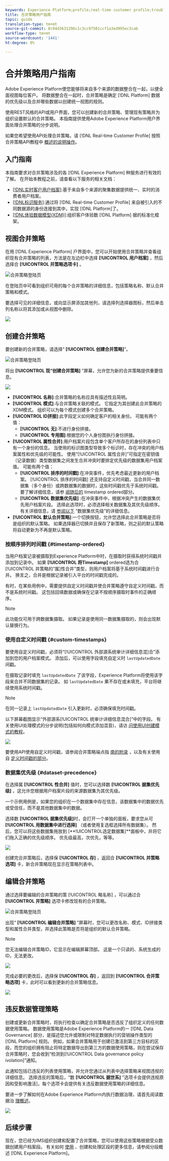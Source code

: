 ```yaml
---
keywords: Experience Platform;profile;real-time customer profile;troubleshooting;API
title: 合并策略用户指南
topic: guide
translation-type: tm+mt
source-git-commit: 8c94d3631296c1c3cc97501ccf1a3ed995ec3cab
workflow-type: tm+mt
source-wordcount: '1441'
ht-degree: 0%

---
```



# 合并策略用户指南

Adobe Experience Platform使您能够将来自多个来源的数据整合在一起，以便全面视图每位客户。 将数据整合在一起时，合并策略是确定 [!DNL Platform] 数据的优先级以及合并哪些数据以创建统一视图的规则。

使用REST风格的API或用户界面，您可以创建新的合并策略、管理现有策略并为组织设置默认的合并策略。 本指南提供使用Adobe Experience Platform用户界面处理合并策略的分步说明。

如果您希望使用API处理合并策略，请 [!DNL Real-time Customer Profile] 按照合并策略API教程中 [概述的说明操作](../api/merge-policies.md)。

## 入门指南

本指南要求对合并策略涉及的各 [!DNL Experience Platform] 种服务进行有效的了解。 在开始本教程之前，请查看以下服务的相关文档：

* [[!DNL实时客户用户档案]](../home.md):基于来自多个来源的聚集数据提供统一、实时的消费者用户档案。
* [[!DNL标识服务]](../../identity-service/home.md):通过将 [!DNL Real-time Customer Profile] 来自被引入的不同数据源的身份连接到其中，实现 [!DNL Platform]了。
* [[!DNL体验数据模型(XDM)]](../../xdm/home.md):组织客户体验数 [!DNL Platform] 据的标准化框架。

## 视图合并策略

在用 [!DNL Experience Platform] 户界面中，您可以开始使用合并策略并查看组织现有合并策略的列表，方法是在左边栏中选择 **[!UICONTROL 用户档案]** ，然后选择合 **[!UICONTROL 并策略选项卡]** 。

![合并策略登陆页](../images/merge-policies/landing.png)

在登陆页中可看到组织可用的每个合并策略的详细信息，包括策略名称、默认合并策略和模式。

要选择可见的详细信息，或向显示屏添加其他列，请选择列选择器图标，然后单击列名称以将其添加或从视图中删除。

![](../images/merge-policies/adjust-view.png)

## 创建合并策略

要创建新的合并策略，请选择“ **[!UICONTROL 创建合并策略]**”。

![合并策略登陆页](../images/merge-policies/create-new.png)

将出 **[!UICONTROL 现“创建合并策略]** ”屏幕，允许您为新的合并策略提供重要信息。

![](../images/merge-policies/create.png)

* **[!UICONTROL 名称]**:合并策略的名称应具有描述性且简明。
* **[!UICONTROL 模式]**:与合并策略关联的模式。 它指定为其创建此合并策略的XDM模式。 组织可以为每个模式创建多个合并策略。
* **[!UICONTROL ID拼接]**:此字段定义如何确定客户的相关身份。 可能有两个值：
   * **[!UICONTROL 无]**:不进行身份拼接。
   * **[!UICONTROL 专用图]**:根据您的个人身份图执行身份拼接。
* **[!UICONTROL 属性合并]**:用户档案片段包含单个客户所存在的身份列表中只有一个身份的信息。 当使用的标识图类型导致多个标识时，存在冲突的用户档案属性和优先级的可能性。 使用“[!UICONTROL 属性合并]”可指定在密钥值（记录数据）类型数据集之间发生合并冲突时要排定优先级的数据集用户档案值。 可能有两个值：
   * **[!UICONTROL 排序的时间戳]**:在冲突事件，优先考虑最近更新的用户档案。 [!UICONTROL 排序的时间戳] 还支持自定义时间戳，当合并同一数据集（多个身份）或跨数据集的数据时，这些时间戳优先于系统时间戳。 要了解详细信息，请参 [阅随后的](#timestamp-ordered) timestamp ordered部分。
   * **[!UICONTROL 数据集优先级]** :在冲突事件中，根据冲突产生的数据集优先用户档案片段。 选择此选项时，必须选择相关数据集及其优先级顺序。 有关详细信息，请 [参阅以下](#dataset-precedence) “数据集优先级”的详细信息。
* **[!UICONTROL 默认合并策略]**:一个切换按钮，允许您选择此合并策略是否将是组织的默认策略。 如果选择器已切换并且保存了新策略，则之前的默认策略将自动更新为不再是默认策略。

### 按顺序排列时间戳 {#timestamp-ordered}

当用户档案记录被摄取到Experience Platform中时，在摄取时获得系统时间戳并添加到记录中。 如果 **[!UICONTROL 将Timestamp]** ordered选为合[!UICONTROL 并策略的“属]性合并”类型，则用户档案将基于系统时间戳进行合并。 换言之，合并是根据记录被引入平台的时间戳完成的。

有时，在某些用例中，需要提供自定义时间戳并使合并策略遵守自定义时间戳，而不是系统时间戳。 这包括回填数据或确保在记录不按顺序摄取时事件的正确顺序。

>[!NOTE]
>
>此功能仅可用于跨数据集摄取。 如果记录是使用同一数据集摄取的，则会出现默认替换行为。

### 使用自定义时间戳 {#custom-timestamps}

要使用自定义时间戳，必须将“[!UICONTROL 外部源系统审计详细信息混]合”添加到您的用户档案模式。 添加后，可以使用字段填充自定义时 `lastUpdatedDate` 间戳。

在摄取记录时填充 `lastUpdatedDate` 了该字段，Experience Platform将使用该字段来合并不同数据集的记录。 如 `lastUpdatedDate` 果不存在或未填充，平台将继续使用系统时间戳。

>[!NOTE]
>
>在同一记录上 `lastUpdatedDate` 引入更新时，必须确保填充时间戳。

以下屏幕截图显示“外部源系[!UICONTROL 统审计详细信息混合]”中的字段。 有关使用UI处理模式的分步说明(包括如何向模式添加混音)，请访 [问使用UI创建模式的教程](../../xdm/tutorials/create-schema-ui.md)。

![](../images/merge-policies/custom-timestamp-mixin.png)

要使用API使用自定义时间戳，请参阅合并策略端点指 [南的附录](../api/merge-policies.md) ，以及有关使用自 [定义时间戳的部分](../api/merge-policies.md#custom-timestamps)。

### 数据集优先级 {#dataset-precedence}

在选择属 **[!UICONTROL 性合并]** 值时，您可以选择数 **[!UICONTROL 据集优先级]** ，这允许您根据用户档案片段的来源数据集为其优先级。

一个示例用例是，如果您的组织在一个数据集中存在信息，该数据集中的数据优先或受信任，而不是其他数据集中的数据。

选择数 **[!UICONTROL 据集优先级]**&#x200B;时，会打开一个单独的面板，要求您从可 **[!UICONTROL 用数据集中进行选择]** （或者使用复选框选择所有数据集）。 然后，您可以将这些数据集拖放到 [**!UICONTROL选定数据集]**面板中，并将它们拖入正确的优先级顺序。 优先级最高，次优先，等等。

![](../images/merge-policies/dataset-precedence.png)

创建完合并策略后，选择保 **[!UICONTROL 存]** ，返回合 **[!UICONTROL 并策略选项]** 卡，新合并策略现在显示在策略列表中。

## 编辑合并策略

通过选择要编辑的合并策略的策 [!UICONTROL 略名称] ，可以通过合 **[!UICONTROL 并策略]** 选项卡修改现有的合并策略。

![合并策略登陆页](../images/merge-policies/select-edit.png)

出现“ **[!UICONTROL 编辑合并策略]** ”屏幕时，您可以更改名称、模式、ID拼接类型和属性合并类型，并选择此策略是否将是组织的默认合并策略。

>[!NOTE]
>
>您无法编辑合并策略ID，它显示在编辑屏幕顶部。 这是一个只读的、系统生成的ID，无法更改。

![](../images/merge-policies/edit-screen.png)

完成必要的更改后，选择保 **[!UICONTROL 存]** ，返回到 **[!UICONTROL 合并策略选项]** 卡，此时可以看到更新的合并策略信息。

![](../images/merge-policies/edited.png)

## 违反数据管理策略

创建或更新合并策略时，将执行检查以确定合并策略是否违反了组织定义的任何数据使用策略。 数据使用策略是Adobe Experience Platform的一 [!DNL Data Governance] 部分，是描述您允许或限制对特定数据执行的营销操作类型的 [!DNL Platform] 规则。 例如，如果合并策略用于创建已激活到第三方目标的区段，而您的组织拥有阻止将特定数据导出到第三方的数据使用策略，则在尝试保存合并策略时，您会收到“检测到[!UICONTROL Data governance policy ivolation]”通知。

此通知包括已违反的列表使用策略，并允许您通过从列表中选择策略来视图违规的详细信息。 选择违反的策略后，“数 **[!UICONTROL 据世系]** ”选项卡会提供违规原因和受影响激活]，每个选项卡会提供有关违反数据使用策略的详细信息。

要进一步了解如何在Adobe Experience Platform内执行数据治理，请首先阅读数据治 [理概述](../../data-governance/home.md)。

![](../images/merge-policies/policy-violation.png)

## 后续步骤

现在，您已经为IMS组织创建和配置了合并策略，您可以使用这些策略根据受众数据创建用户档案段。 有关如何 [使用](../../segmentation/home.md) 、创建和处理区段的更多信息，请参阅分段概述 [!DNL Experience Platform]。